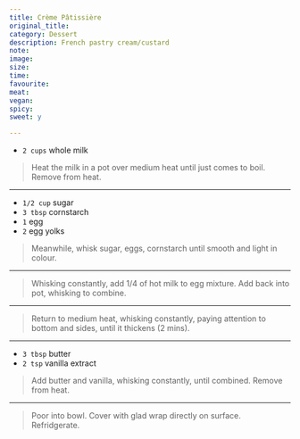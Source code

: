 ```yaml
---
title: Crème Pâtissière
original_title:
category: Dessert
description: French pastry cream/custard
note:
image:
size:
time:
favourite:
meat:
vegan:
spicy:
sweet: y

---
```


* `2 cups` whole milk

>Heat the milk in a pot over medium heat until just comes to boil. Remove from heat.

---

* `1/2 cup` sugar
* `3 tbsp` cornstarch
* `1` egg
* `2` egg yolks

>Meanwhile, whisk sugar, eggs, cornstarch until smooth and light in colour.

---

>Whisking constantly, add 1/4 of hot milk to egg mixture. Add back into pot, whisking to combine.

---

>Return to medium heat, whisking constantly, paying attention to bottom and sides, until it thickens (2 mins).

---

* `3 tbsp` butter
* `2 tsp` vanilla extract

>Add butter and vanilla, whisking constantly, until combined. Remove from heat.

---

>Poor into bowl. Cover with glad wrap directly on surface. Refridgerate.
